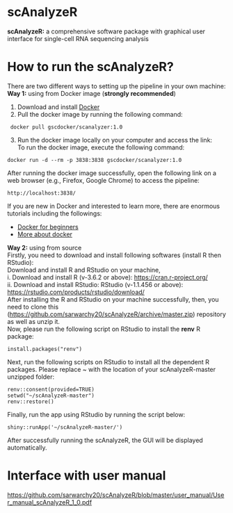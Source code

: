 #                                                              scAnalyzeR
**scAnalyzeR:** a comprehensive software package with graphical user interface for single-cell RNA sequencing analysis

# How to run the scAnalyzeR?
There are two different ways to setting up the pipeline in your own machine: <br/>
**Way 1:** using from Docker image (**strongly recommended**)
1.	Download and install [Docker](https://www.docker.com/products/docker-desktop)
2.	Pull the docker image by running the following command:
  ```
   docker pull gscdocker/scanalyzer:1.0 
  ```
3.	Run the docker image locally on your computer and access the link: <br/>
  To run the docker image, execute the following command:
  ```
  docker run -d --rm -p 3838:3838 gscdocker/scanalyzer:1.0
  ```
  After running the docker image successfully, open the following link on a web browser (e.g., Firefox, Google Chrome) to access the pipeline: 
  ```
  http://localhost:3838/
  ```
  If you are new in Docker and interested to learn more, there are enormous tutorials including the followings: <br/>
  *  [Docker for beginners](https://docker-curriculum.com/) 
  *  [More about docker](https://www.youtube.com/watch?v=6aBsjT5HoGY)
  
**Way 2:** using from source <br/>
Firstly, you need to download and install following softwares (install R then RStudio): <br/>
Download and install R and RStudio on your machine, <br/>
i.	Download and install R (v-3.6.2 or above): https://cran.r-project.org/ <br/>
ii.	Download and install RStudio: RStudio (v-1.1.456 or above): https://rstudio.com/products/rstudio/download/ <br/>
After installing the R and RStudio on your machine successfully, then, you need to clone this (https://github.com/sarwarchy20/scAnalyzeR/archive/master.zip) repository as well as unzip it. <br/>
Now, please run the following script on RStudio to install the **renv** R package: <br/>
```
install.packages("renv")
```
Next, run the following scripts on RStudio to install all the dependent R packages. Please replace ~ with the location of your scAnalyzeR-master unzipped folder: <br/> 
```
renv::consent(provided=TRUE)
setwd("~/scAnalyzeR-master")
renv::restore() 
```
Finally, run the app using RStudio by running the script below: <br/>
```
shiny::runApp('~/scAnalyzeR-master/')
```
After successfully running the scAnalyzeR, the GUI will be displayed automatically.
<br/>
# Interface with user manual <br/>
https://github.com/sarwarchy20/scAnalyzeR/blob/master/user_manual/User_manual_scAnalyzeR_1_0.pdf





